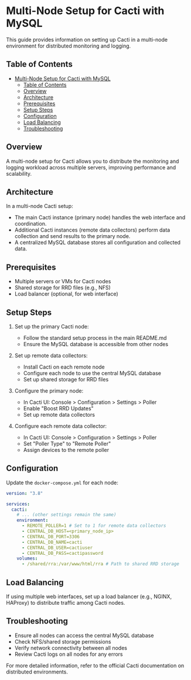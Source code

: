 # Multi-Node Setup for Cacti with MySQL

This guide provides information on setting up Cacti in a multi-node environment for distributed monitoring and logging.

## Table of Contents

- [Multi-Node Setup for Cacti with MySQL](#multi-node-setup-for-cacti-with-mysql)
  - [Table of Contents](#table-of-contents)
  - [Overview](#overview)
  - [Architecture](#architecture)
  - [Prerequisites](#prerequisites)
  - [Setup Steps](#setup-steps)
  - [Configuration](#configuration)
  - [Load Balancing](#load-balancing)
  - [Troubleshooting](#troubleshooting)

## Overview

A multi-node setup for Cacti allows you to distribute the monitoring and logging workload across multiple servers, improving performance and scalability.

## Architecture

In a multi-node Cacti setup:

- The main Cacti instance (primary node) handles the web interface and coordination.
- Additional Cacti instances (remote data collectors) perform data collection and send results to the primary node.
- A centralized MySQL database stores all configuration and collected data.

## Prerequisites

- Multiple servers or VMs for Cacti nodes
- Shared storage for RRD files (e.g., NFS)
- Load balancer (optional, for web interface)

## Setup Steps

1. Set up the primary Cacti node:

   - Follow the standard setup process in the main README.md
   - Ensure the MySQL database is accessible from other nodes

2. Set up remote data collectors:

   - Install Cacti on each remote node
   - Configure each node to use the central MySQL database
   - Set up shared storage for RRD files

3. Configure the primary node:

   - In Cacti UI: Console > Configuration > Settings > Poller
   - Enable "Boost RRD Updates"
   - Set up remote data collectors

4. Configure each remote data collector:
   - In Cacti UI: Console > Configuration > Settings > Poller
   - Set "Poller Type" to "Remote Poller"
   - Assign devices to the remote poller

## Configuration

Update the `docker-compose.yml` for each node:

```yaml
version: "3.8"

services:
  cacti:
    # ... (other settings remain the same)
    environment:
      - REMOTE_POLLER=1 # Set to 1 for remote data collectors
      - CENTRAL_DB_HOST=<primary_node_ip>
      - CENTRAL_DB_PORT=3306
      - CENTRAL_DB_NAME=cacti
      - CENTRAL_DB_USER=cactiuser
      - CENTRAL_DB_PASS=cactipassword
    volumes:
      - /shared/rra:/var/www/html/rra # Path to shared RRD storage
```

## Load Balancing

If using multiple web interfaces, set up a load balancer (e.g., NGINX, HAProxy) to distribute traffic among Cacti nodes.

## Troubleshooting

- Ensure all nodes can access the central MySQL database
- Check NFS/shared storage permissions
- Verify network connectivity between all nodes
- Review Cacti logs on all nodes for any errors

For more detailed information, refer to the official Cacti documentation on distributed environments.
